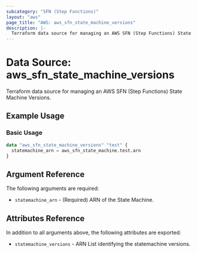 ```yaml
---
subcategory: "SFN (Step Functions)"
layout: "aws"
page_title: "AWS: aws_sfn_state_machine_versions"
description: |-
  Terraform data source for managing an AWS SFN (Step Functions) State Machine Versions.
---
```


# Data Source: aws_sfn_state_machine_versions

Terraform data source for managing an AWS SFN (Step Functions) State Machine Versions.

## Example Usage

### Basic Usage

```terraform
data "aws_sfn_state_machine_versions" "test" {
  statemachine_arn = aws_sfn_state_machine.test.arn
}

```

## Argument Reference

The following arguments are required:

* `statemachine_arn` - (Required) ARN of the State Machine.

## Attributes Reference

In addition to all arguments above, the following attributes are exported:

* `statemachine_versions` - ARN List identifying the statemachine versions.
